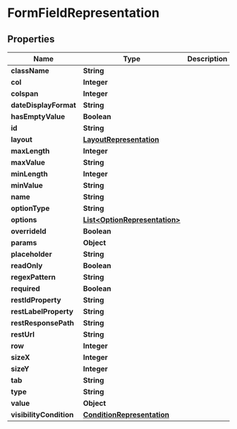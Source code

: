 # FormFieldRepresentation

## Properties
Name | Type | Description | Notes
------------ | ------------- | ------------- | -------------
**className** | **String** |  |  [optional]
**col** | **Integer** |  |  [optional]
**colspan** | **Integer** |  |  [optional]
**dateDisplayFormat** | **String** |  |  [optional]
**hasEmptyValue** | **Boolean** |  |  [optional]
**id** | **String** |  |  [optional]
**layout** | [**LayoutRepresentation**](LayoutRepresentation.md) |  |  [optional]
**maxLength** | **Integer** |  |  [optional]
**maxValue** | **String** |  |  [optional]
**minLength** | **Integer** |  |  [optional]
**minValue** | **String** |  |  [optional]
**name** | **String** |  |  [optional]
**optionType** | **String** |  |  [optional]
**options** | [**List&lt;OptionRepresentation&gt;**](OptionRepresentation.md) |  |  [optional]
**overrideId** | **Boolean** |  |  [optional]
**params** | **Object** |  |  [optional]
**placeholder** | **String** |  |  [optional]
**readOnly** | **Boolean** |  |  [optional]
**regexPattern** | **String** |  |  [optional]
**required** | **Boolean** |  |  [optional]
**restIdProperty** | **String** |  |  [optional]
**restLabelProperty** | **String** |  |  [optional]
**restResponsePath** | **String** |  |  [optional]
**restUrl** | **String** |  |  [optional]
**row** | **Integer** |  |  [optional]
**sizeX** | **Integer** |  |  [optional]
**sizeY** | **Integer** |  |  [optional]
**tab** | **String** |  |  [optional]
**type** | **String** |  |  [optional]
**value** | **Object** |  |  [optional]
**visibilityCondition** | [**ConditionRepresentation**](ConditionRepresentation.md) |  |  [optional]
